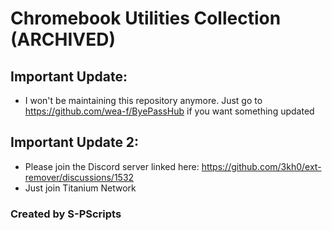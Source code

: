 # Chromebook Utilities Collection (ARCHIVED)

## Important Update:
- I won't be maintaining this repository anymore. Just go to https://github.com/wea-f/ByePassHub if you want something updated

## Important Update 2:
- Please join the Discord server linked here: https://github.com/3kh0/ext-remover/discussions/1532
- Just join Titanium Network

### Created by S-PScripts
